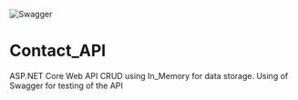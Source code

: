 ![Swagger](https://user-images.githubusercontent.com/42834816/227559854-f69ebbbf-9bd7-4db8-a0a0-f9f47448de03.png)
# Contact_API
ASP.NET Core Web API CRUD using In_Memory for data storage. 
Using of Swagger for testing of the API

